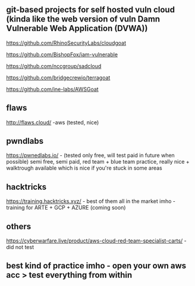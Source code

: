 ## git-based projects for self hosted vuln cloud (kinda like the web version of vuln Damn Vulnerable Web Application (DVWA))

https://github.com/RhinoSecurityLabs/cloudgoat

https://github.com/BishopFox/iam-vulnerable

https://github.com/nccgroup/sadcloud

https://github.com/bridgecrewio/terragoat

https://github.com/ine-labs/AWSGoat



## flaws 

http://flaws.cloud/  -aws (tested, nice)

## pwndlabs 

https://pwnedlabs.io/ - (tested only free, will test paid in future when possible) semi free, semi paid, red team + blue team practice, really nice + walktrough available which is nice if you're stuck in some areas 

## hacktricks

https://training.hacktricks.xyz/ - best of them all in the market imho - training for ARTE + GCP + AZURE (coming soon)

## others 

https://cyberwarfare.live/product/aws-cloud-red-team-specialist-carts/  - did not test 

## best kind of practice imho - open your own aws acc > test everything from within
